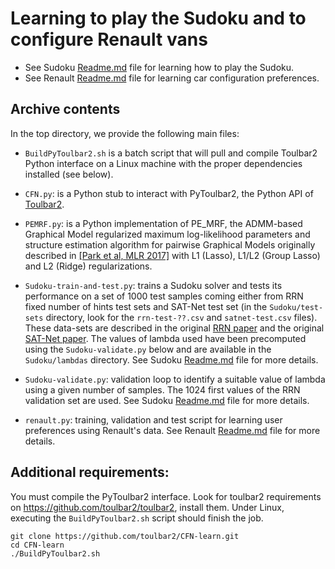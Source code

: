 # Learning to play the Sudoku and to configure Renault vans

* See Sudoku [Readme.md](Sudoku/README.md) file for learning how to play the Sudoku.
* See Renault [Readme.md](renault/README.md) file for learning car configuration preferences.

## Archive contents

In the top directory, we provide the following main files:

* `BuildPyToulbar2.sh` is a batch script that will pull and compile
  Toulbar2 Python interface on a Linux machine with the proper
  dependencies installed (see below).

* `CFN.py`: is a Python stub to interact with PyToulbar2, the Python API of
  [Toulbar2](https://github.com/toulbar2/toulbar2).

* `PEMRF.py`: is a Python implementation of PE_MRF, the ADMM-based
  Graphical Model regularized maximum log-likelihood parameters and
  structure estimation algorithm for pairwise Graphical Models
  originally described in [[Park et al, MLR 2017]](https://stanford.edu/~boyd/papers/pdf/pairwise_exp_struct.pdf)
  with L1 (Lasso), L1/L2 (Group Lasso) and L2 (Ridge) regularizations.

* `Sudoku-train-and-test.py`: trains a Sudoku solver and tests its
  performance on a set of 1000 test samples coming either from RRN
  fixed number of hints test sets and SAT-Net test set (in the
  `Sudoku/test-sets` directory, look for the `rrn-test-??.csv` and
  `satnet-test.csv` files). These data-sets are described in the
  original [RRN paper](https://arxiv.org/abs/1711.08028) and the
  original [SAT-Net paper](https://arxiv.org/abs/1905.12149). The
  values of lambda used have been precomputed using the
  `Sudoku-validate.py` below and are available in the `Sudoku/lambdas`
  directory. See Sudoku [Readme.md](Sudoku/README.md) file for more
  details.

* `Sudoku-validate.py`: validation loop to identify a suitable value
  of lambda using a given number of samples. The 1024 first values of
  the RRN validation set are used. See Sudoku
  [Readme.md](Sudoku/README.md) file for more details.

* `renault.py`: training, validation and test script for learning user
   preferences using Renault's data. See Renault
   [Readme.md](renault/README.md) file for more details.

## Additional requirements:

You must compile the PyToulbar2 interface. Look for toulbar2
requirements on https://github.com/toulbar2/toulbar2, install
them. Under Linux, executing the `BuildPyToulbar2.sh` script should
finish the job.

```
git clone https://github.com/toulbar2/CFN-learn.git
cd CFN-learn
./BuildPyToulbar2.sh
```

